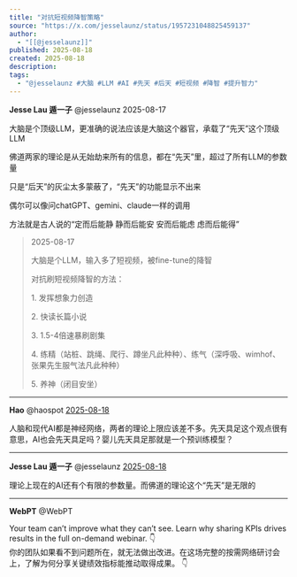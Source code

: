 ```yaml
---
title: "对抗短视频降智策略"
source: "https://x.com/jesselaunz/status/1957231048825459137"
author:
  - "[[@jesselaunz]]"
published: 2025-08-18
created: 2025-08-18
description:
tags:
  - "@jesselaunz #大脑 #LLM #AI #先天 #后天 #短视频 #降智 #提升智力"
---
```

**Jesse Lau 遁一子** @jesselaunz 2025-08-17

大脑是个顶级LLM，更准确的说法应该是大脑这个器官，承载了“先天”这个顶级LLM

佛道两家的理论是从无始劫来所有的信息，都在“先天”里，超过了所有LLM的参数量

只是“后天”的灰尘太多蒙蔽了，“先天”的功能显示不出来

偶尔可以像问chatGPT、gemini、claude一样的调用

方法就是古人说的“定而后能静 静而后能安 安而后能虑 虑而后能得”

> 2025-08-17
> 
> 大脑是个LLM，输入多了短视频，被fine-tune的降智
> 
> 对抗刷短视频降智的方法：
> 
> 1\. 发挥想象力创造
> 
> 2\. 快读长篇小说
> 
> 3\. 1.5-4倍速暴刷剧集
> 
> 4\. 练精（站桩、跳绳、爬行、蹲坐凡此种种）、练气（深呼吸、wimhof、张果先生服气法凡此种种）
> 
> 5\. 养神（闭目安坐）

---

**Hao** @haospot [2025-08-18](https://x.com/haospot/status/1957240216693166187)

人脑和现代AI都是神经网络，两者的理论上限应该差不多。先天具足这个观点很有意思，AI也会先天具足吗？婴儿先天具足那就是一个预训练模型？

---

**Jesse Lau 遁一子** @jesselaunz [2025-08-18](https://x.com/jesselaunz/status/1957241918016135283)

理论上现在的AI还有个有限的参数量。而佛道的理论这个“先天”是无限的

---

**WebPT** @WebPT

Your team can’t improve what they can’t see. Learn why sharing KPIs drives results in the full on-demand webinar. 👇  
你的团队如果看不到问题所在，就无法做出改进。在这场完整的按需网络研讨会上，了解为何分享关键绩效指标能推动取得成果。 👇